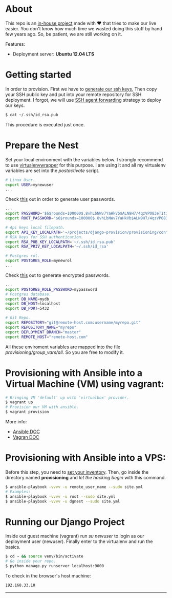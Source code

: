 About
=====

This repo is an [in-house project](http://dgnest.com) made with ♥ that tries to make our live easier. You don't know how much time we wasted doing this stuff by hand few years ago. So, be patient, we are still working on it.

Features:

+ Deployment server: **Ubuntu 12.04 LTS**


Getting started
===============

In order to provision. First we have to [generate our ssh keys.](https://help.github.com/articles/generating-ssh-keys)
Then copy your SSH public key and put into your remote repository for SSH deployment. 
I forgot, we will use [SSH agent forwarding](https://developer.github.com/guides/managing-deploy-keys/#ssh-agent-forwarding) strategy to deploy our keys.

```bash
$ cat ~/.ssh/id_rsa.pub
```

This procedure is executed just once.



Prepare the Nest
================

Set your local environment with the variables below. I strongly recommend 
to use [virtualenvwrapper](http://virtualenvwrapper.readthedocs.org/en/latest/) 
for this purpose. I am using it and all my virtualenv variables are set into 
the *postactivate* script.

```bash
# Linux User.
export USER=mynewuser
...
```
Check [this](http://docs.ansible.com/faq.html#how-do-i-generate-crypted-passwords-for-the-user-module) out in order to generate user passwords.

```bash
...
export PASSWORD='$6$rounds=100000$.8vhLbNWv7YaHkVb$ALN9H7/4qzVPO83eT1tiT5o4EI9EpBuOo6B53JYcDEXU5Tn2ZMbdlxOCkCaHDnDeJenURpZaX5L3GGlW03s/d1'
export ROOT_PASSWORD='$6$rounds=100000$.8vhLbNWv7YaHkVb$ALN9H7/4qzVPO83eT1tiT5o4EI9EpBuOo6B53JYcDEXU5Tn2ZMbdlxOCkCaHDnDeJenURpZaX5L3GGlW03s/d1'

# Api keys local filepath.
export API_KEY_LOCALPATH='~/projects/django-provision/provisioning/config_keys'
# RSA keys for SSH authentication.
export RSA_PUB_KEY_LOCALPATH='~/.ssh/id_rsa.pub'
export RSA_PRIV_KEY_LOCALPATH='~/.ssh/id_rsa'

# Postgres rol.
export POSTGRES_ROLE=mynewrol
...
```

Check [this](http://docs.ansible.com/postgresql_user_module.html) out to generate encrypted passwords.

```bash
...
export POSTGRES_ROLE_PASSWORD=mypassword
# Postgres database.
export DB_NAME=mydb
export DB_HOST=localhost
export DB_PORT=5432

# Git Repo.
export REPOSITORY="git@remote-host.com:username/myrepo.git"
export REPOSITORY_NAME="myrepo"
export DEPLOYMENT_BRANCH="master"
export REMOTE_HOST="remote-host.com"
```

All these enviroment variables are mapped into the file 
*provisioning/group_vars/all*. So you are free to modify it. 


Provisioning with Ansible into a Virtual Machine (VM) using vagrant:
====================================================================

```bash
# Bringing VM 'default' up with 'virtualbox' provider.
$ vagrant up
# Provision our VM with ansible.
$ vagrant provision
```

More info:

+ [Ansible DOC](http://docs.ansible.com/guide_vagrant.html)
+ [Vagran DOC](http://docs.vagrantup.com/v2/provisioning/ansible.html)

Provisioning with Ansible into a VPS:
=====================================

Before this step, you need to [set your inventory](http://docs.ansible.com/intro_inventory.html). 
Then, go inside the directory named **provisioning** and 
*let the hacking begin* with this command.

```bash
$ ansible-playbook -vvvv -u remote_user_name --sudo site.yml
# Examples:
$ ansible-playbook -vvvv -u root --sudo site.yml
$ ansible-playbook -vvvv -u dgnest --sudo site.yml
```

Running our Django Project
=========================

Inside out guest machine (vagrant) run *su newuser* to login as our
deployment user (newuser). Finally enter to the virtualenv and run the basics.

```bash
$ cd ~ && source venv/bin/activate
# Go inside your repo.
$ python manage.py runserver localhost:9000
```

To check in the browser's host machine:

```bash
192.168.33.10
```
---
